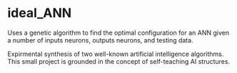 # ideal_ANN
Uses a genetic algorithm to find the optimal configuration for an ANN given a number of inputs neurons, outputs neurons, and testing data.

Expirmental synthesis of two well-known artificial intelligence algorithms. This small project is grounded in the concept of self-teaching AI structures.
